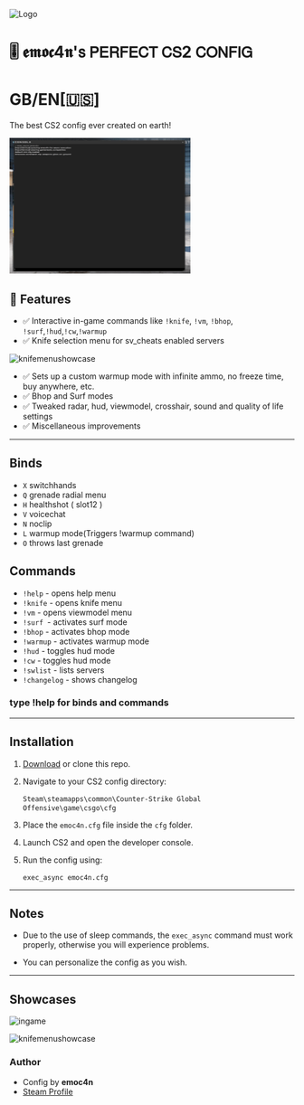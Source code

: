 
![Logo](https://yt3.googleusercontent.com/FZKugZNRvhF2Z269JSd32tGVIWcmSomeqrj5Rn47Y484Rb9EgN4p1t26ZHaDyKVtwcxR2L7fp2s=s120-c-k-c0x00ffffff-no-rj)

    
# 🎚️ 𝖊𝖒𝖔𝖈4𝖓'𝗌 𝖯𝖤𝖱𝖥𝖤𝖢𝖳 𝖢𝖲2 𝖢𝖮𝖭𝖥𝖨𝖦 

# GB/EN[🇺🇸]

The best CS2 config ever created on  earth!

![ingame](https://github.com/emoc4n/emoc4n-s-PERFECT-CS2-CONFIG/blob/main/ingame.gif?raw=true)

## 🚀 Features

- ✅ Interactive in-game commands like `!knife`, `!vm`, `!bhop`, `!surf`,`!hud`,`!cw`,`!warmup`
- ✅ Knife selection menu for sv_cheats enabled servers

![knifemenushowcase](https://assets.digitalocean.com/articles/alligator/boo.svg "Knife Menu Showcase")

- ✅ Sets up a custom warmup mode with infinite ammo, no freeze time, buy anywhere, etc.
- ✅ Bhop and Surf modes
- ✅ Tweaked radar, hud, viewmodel, crosshair, sound and quality of life settings
- ✅ Miscellaneous improvements

---

## Binds
- `X` switchhands
- `Q` grenade radial menu
- `H` healthshot ( slot12 )
- `V` voicechat
- `N` noclip
- `L` warmup mode(Triggers !warmup command)
- `O` throws last grenade
## Commands 
- `!help` - opens help menu
- `!knife` - opens knife menu
- `!vm` - opens viewmodel menu
- `!surf `- activates surf mode
- `!bhop` - activates bhop mode
- `!warmup` - activates warmup mode
- `!hud` - toggles hud mode
- `!cw` - toggles hud mode
- `!swlist` - lists servers
- `!changelog` - shows changelog
 
### type !help for binds and commands

---

## Installation

1. [Download]() or clone this repo.

2. Navigate to your CS2 config directory:
   ```
   Steam\steamapps\common\Counter-Strike Global Offensive\game\csgo\cfg
   ```

3. Place the `emoc4n.cfg` file inside the `cfg` folder.

4. Launch CS2 and open the developer console.

5. Run the config using:
   ```
   exec_async emoc4n.cfg
   ```

---

## Notes

- Due to the use of sleep commands, the `exec_async` command must work properly, otherwise you will experience problems.

- You can personalize the config as you wish.

---

## Showcases

![ingame](https://assets.digitalocean.com/articles/alligator/boo.svg "In GAME")

![knifemenushowcase](https://assets.digitalocean.com/articles/alligator/boo.svg "Knife Menu Showcase")

### Author

- Config by **emoc4n**  
- [Steam Profile](https://steamcommunity.com/profiles/76561198254200188)



